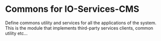 # Commons for IO-Services-CMS

Define commons utility and services for all the applications of the system. This is the module that implements third-party services clients, common utility etc...